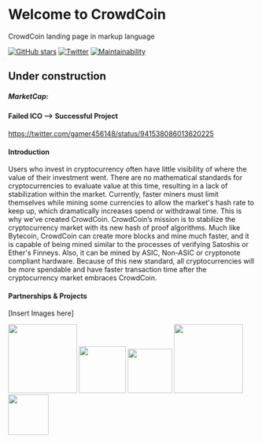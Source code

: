 # Welcome to CrowdCoin
CrowdCoin landing page in markup language

[![GitHub stars](https://img.shields.io/github/stars/CrowdCoin-Team/CrowdCoin.svg)](https://github.com/CrowdCoin-Team/CrowdCoin/stargazers) [![Twitter](https://img.shields.io/twitter/url/https/github.com/CrowdCoin-Team/CrowdCoin.svg?style=social)](https://twitter.com/intent/tweet?text=Wow:&url=https%3A%2F%2Fgithub.com%2FCrowdCoin-Team%2FCrowdCoin) [![Maintainability](https://api.codeclimate.com/v1/badges/233051e66bcb2aea6ffc/maintainability)](https://codeclimate.com/github/CrowdCoin-Team/CrowdCoin/maintainability)
## Under construction

##### MarketCap: 

#### Failed ICO --> Successful Project

https://twitter.com/gamer456148/status/941538086013620225

#### Introduction
Users who invest in cryptocurrency often have little visibility of where the value of their investment went. There are no mathematical standards for cryptocurrencies to evaluate value at this time, resulting in a lack of stabilization within the market. Currently, faster miners must limit themselves while mining some currencies to allow the market's hash rate to keep up, which dramatically increases spend or withdrawal time. This is why we’ve created CrowdCoin. CrowdCoin’s mission is to stabilize the cryptocurrency market with its new hash of proof algorithms. Much like Bytecoin, CrowdCoin can create more blocks and mine much faster, and it is capable of being mined similar to the processes of verifying Satoshis or Ether's Finneys. Also, it can be mined by ASIC, Non-ASIC or cryptonote compliant hardware. Because of this new standard, all cryptocurrencies will be more spendable and have faster transaction time after the cryptocurrency market embraces CrowdCoin.

#### Partnerships & Projects
[Insert Images here]
<p align="left">
<img src="https://steemitimages.com/DQmUUitrwaXbkft3QKBEDLqADMNm11F7mW2tcbPGbW55X96/CW11.1512068327.png " width="140">
<img src="https://i.imgur.com/XFi3Nea.png" width="95">
<img src="https://img8.androidappsapk.co/300/1/5/3/com.wecrypto.wecrypto.png" width="90">
<img src="https://i.imgur.com/aE8dWSL.png" width="140">
<img src="https://i.imgur.com/GKlmvFv.png" width="82">
  <p align="left">
</p>
